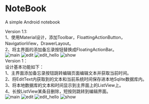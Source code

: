 # NoteBook  
A simple Android notebook  

Version 1.1:  
1、使用Material设计，添加Toolbar，FloattingActionButton，NavigationView，DrawerLayout。  
2、将主界面的添加备忘录按钮替换成FloatingActionBar。   
![main](https://github.com/cvbnt/NoteBook/images/Version1/material_main.png)
![edit](https://github.com/cvbnt/NoteBook/images/Version1/edit.png)
![edit_hello](https://github.com/cvbnt/NoteBook/images/Version1/edit_who_are_you.png)
![show](https://github.com/cvbnt/NoteBook/images/Version1/show.png)  
Version 1：  
设计基本功能如下：  
1、主界面添加备忘录按钮跳转编辑页面编辑文本并获取当前时间。  
2、将EditText内获取到的文本和当前系统时间保存进本地Sqlite数据库内。  
3、将本地数据库的文本和时间显示到主界面上的ListView上。  
4、长按ListView某条目删除，短按则跳转到编辑界面。  
![main](https://github.com/cvbnt/NoteBook/images/Version1/main.png)
![edit](https://github.com/cvbnt/NoteBook/images/Version1/edit.png)
![edit_hello](https://github.com/cvbnt/NoteBook/images/Version1/edit_hello.png)
![show](https://github.com/cvbnt/NoteBook/images/Version1/show.png)
